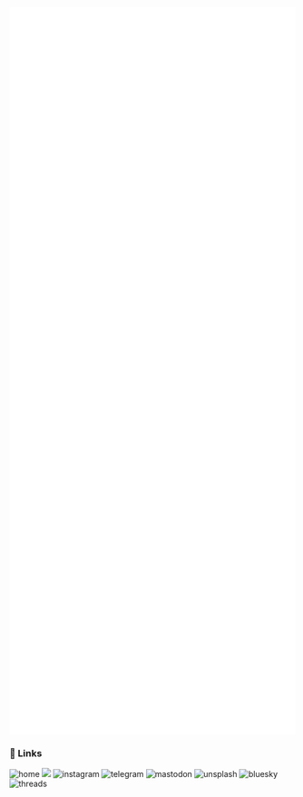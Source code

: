 <img align="center" src="/metrics.base.svg" alt="basic">
<img align="center" src="/metrics.plugin.svg" alt="detail">

### 🔗 Links

<a href="https://krzhck.github.io/" target="_blank" style="text-decoration: none;">
    <img src="https://img.shields.io/badge/Home-24292F?style=for-the-badge&logo=github&logoColor=white" alt="home">
</a>
<a href="https://twitter.com/krzhck" target="_blank" style="text-decoration: none;">
    <img src="https://img.shields.io/badge/Twi-1D9BF0?style=for-the-badge&logo=X&logoColor=white%22%20alt=%22twitter">
</a>
<a href="https://www.instagram.com/krzhck" target="_blank" style="text-decoration: none;">
    <img src="https://img.shields.io/badge/Ins-E4405F?style=for-the-badge&logo=instagram&logoColor=white" alt="instagram">
</a>
<a href="https://t.me/krzhck" target="_blank" style="text-decoration: none;">
    <img src="https://img.shields.io/badge/Tele-4E9DD5?style=for-the-badge&logo=telegram&logoColor=white" alt="telegram">
</a>
<a href="https://mastodon.social/web/@krzhck" target="_blank" style="text-decoration: none;">
    <img src="https://img.shields.io/badge/Mast-6d6ef6?style=for-the-badge&logo=mastodon&logoColor=white" alt="mastodon">
</a>
<a href="https://unsplash.com/@krzhck" target="_blank" style="text-decoration: none;">
    <img src="https://img.shields.io/badge/Uns-000000?style=for-the-badge&logo=unsplash&logoColor=white" alt="unsplash">
</a>
<a href="https://bsky.app/profile/krzhck.bsky.social" target="_blank" style="text-decoration: none;">
    <img src="https://img.shields.io/badge/bsky-0085FF?style=for-the-badge&logo=bluesky&logoColor=white" alt="bluesky">
</a>
<a href="https://www.threads.net/@krzhck" target="_blank" style="text-decoration: none;">
    <img src="https://img.shields.io/badge/thrds-000000?style=for-the-badge&logo=threads&logoColor=white" alt="threads">
</a>
